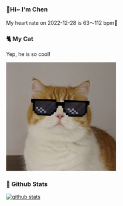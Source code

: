 ### 👋Hi~ I'm Chen

My heart rate on 2022-12-28 is 63～112 bpm💖

### 🐈 My Cat
Yep, he is so cool!

<img src="/images/mycat.jpg" width="300px" />

### 🧐 Github Stats
[![github stats](https://github-readme-stats.vercel.app/api?username=z1cheng&show_icons=true&theme=default)](https://github.com/anuraghazra/github-readme-stats)
